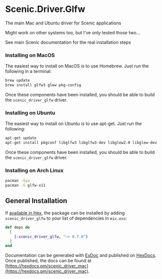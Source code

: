 # Scenic.Driver.Glfw

The main Mac and Ubuntu driver for Scenic applications

Might work on other systems too, but I've only tested those two...

See main Scenic documentation for the real installation steps

### Installing on MacOS

The easiest way to install on MacOS is to use Homebrew. Just run the following in a terminal:

```bash
brew update
brew install glfw3 glew pkg-config
```


Once these components have been installed, you should be able to build the `scenic_driver_glfw` driver.

### Installing on Ubuntu

The easiest way to install on Ubuntu is to use apt-get. Just run the following:

```bash
apt-get update
apt-get install pkgconf libglfw3 libglfw3-dev libglew2.0 libglew-dev
```

Once these components have been installed, you should be able to build the `scenic_driver_glfw` driver.

### Installing on Arch Linux

```bash
pacman -Syu
pacman -S glfw-x11
```

## General Installation

If [available in Hex](https://hex.pm/docs/publish), the package can be installed
by adding `scenic_driver_glfw` to your list of dependencies in `mix.exs`:

```elixir
def deps do
  [
    {:scenic_driver_glfw, "~> 0.7.0"}
  ]
end
```

Documentation can be generated with [ExDoc](https://github.com/elixir-lang/ex_doc)
and published on [HexDocs](https://hexdocs.pm). Once published, the docs can
be found at [https://hexdocs.pm/scenic_driver_mac](https://hexdocs.pm/scenic_driver_mac).

